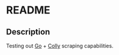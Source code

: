 # README

## Description

Testing out [Go](https://go.dev/) + [Colly](https://go-colly.org/) scraping capabilities.
